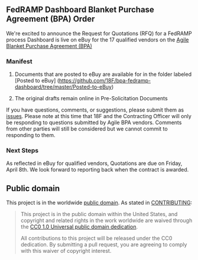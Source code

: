 ## FedRAMP Dashboard Blanket Purchase Agreement (BPA) Order

We're excited to announce the Request for Quotations (RFQ) for a FedRAMP process Dashboard is live on eBuy for the 17 qualified vendors on the [Agile Blanket Purchase Agreement (BPA)](https://pages.18f.gov/ads-bpa)

### Manifest

1. Documents that are posted to eBuy are available for in the folder labeled [Posted to eBuy] (https://github.com/18F/bpa-fedramp-dashboard/tree/master/Posted-to-eBuy)

2. The original drafts remain online in Pre-Solicitation Documents
  
If you have questions, comments, or suggestions, please submit them as [issues](https://github.com/18F/bpa-fedramp-dashboard/issues).  Please note at this time that 18F and the Contracting Officer will only be responding to questions submitted by Agile BPA vendors.  Comments from other parties will still be considered but we cannot commit to responding to them.

### Next Steps

As reflected in eBuy for qualified vendors, Quotations are due on Friday, April 8th. We look forward to reporting back when the contract is awarded.

## Public domain

This project is in the worldwide [public domain](LICENSE.md). As stated in [CONTRIBUTING](CONTRIBUTING.md):

> This project is in the public domain within the United States, and copyright and related rights in the work worldwide are waived through the [CC0 1.0 Universal public domain dedication](https://creativecommons.org/publicdomain/zero/1.0/).
>
> All contributions to this project will be released under the CC0 dedication. By submitting a pull request, you are agreeing to comply with this waiver of copyright interest.
